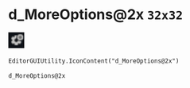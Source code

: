 # d_MoreOptions@2x `32x32`
<img src="/img/d_MoreOptions.png" width=32 height=32>

``` CSharp
EditorGUIUtility.IconContent("d_MoreOptions@2x")
```
```
d_MoreOptions@2x
```
